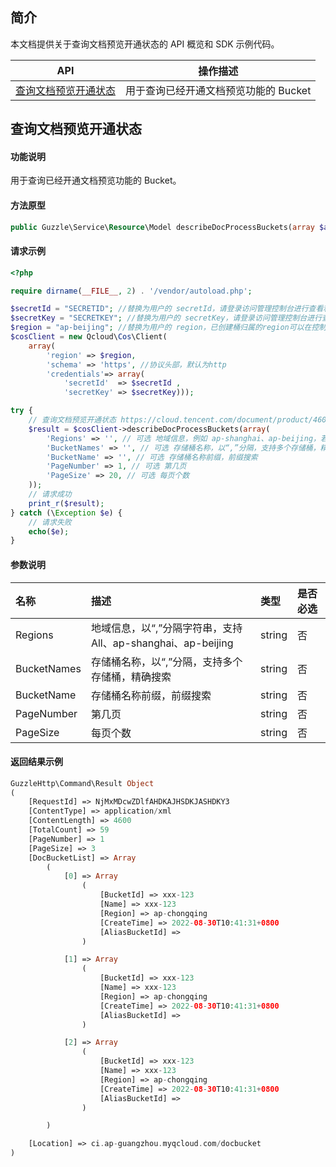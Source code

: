 ## 简介

本文档提供关于查询文档预览开通状态的 API 概览和 SDK 示例代码。

| API                                                          | 操作描述                              |
| ------------------------------------------------------------ | ------------------------------------- |
| [查询文档预览开通状态](https://intl.cloud.tencent.com/document/product/436/46919) | 用于查询已经开通文档预览功能的 Bucket |


## 查询文档预览开通状态

#### 功能说明

用于查询已经开通文档预览功能的 Bucket。

#### 方法原型

```php
public Guzzle\Service\Resource\Model describeDocProcessBuckets(array $args = array());
```

#### 请求示例

```php
<?php

require dirname(__FILE__, 2) . '/vendor/autoload.php';

$secretId = "SECRETID"; //替换为用户的 secretId，请登录访问管理控制台进行查看和管理，https://console.cloud.tencent.com/cam/capi
$secretKey = "SECRETKEY"; //替换为用户的 secretKey，请登录访问管理控制台进行查看和管理，https://console.cloud.tencent.com/cam/capi
$region = "ap-beijing"; //替换为用户的 region，已创建桶归属的region可以在控制台查看，https://console.cloud.tencent.com/cos5/bucket
$cosClient = new Qcloud\Cos\Client(
    array(
        'region' => $region,
        'schema' => 'https', //协议头部，默认为http
        'credentials'=> array(
            'secretId'  => $secretId ,
            'secretKey' => $secretKey)));

try {
    // 查询文档预览开通状态 https://cloud.tencent.com/document/product/460/46945
    $result = $cosClient->describeDocProcessBuckets(array(
        'Regions' => '', // 可选 地域信息，例如 ap-shanghai、ap-beijing，若查询多个地域以“,”分隔字符串
        'BucketNames' => '', // 可选 存储桶名称，以“,”分隔，支持多个存储桶，精确搜索
        'BucketName' => '', // 可选 存储桶名称前缀，前缀搜索
        'PageNumber' => 1, // 可选 第几页
        'PageSize' => 20, // 可选 每页个数
    ));
    // 请求成功
    print_r($result);
} catch (\Exception $e) {
    // 请求失败
    echo($e);
}
```

#### 参数说明

| 名称        | 描述                                                         | 类型   | 是否必选 |
| :---------- | :----------------------------------------------------------- | :----- | :------- |
| Regions     | 地域信息，以“,”分隔字符串，支持 All、ap-shanghai、ap-beijing | string | 否       |
| BucketNames | 存储桶名称，以“,”分隔，支持多个存储桶，精确搜索              | string | 否       |
| BucketName  | 存储桶名称前缀，前缀搜索                                     | string | 否       |
| PageNumber  | 第几页                                                       | string | 否       |
| PageSize    | 每页个数                                                     | string | 否       |

#### 返回结果示例

```php
GuzzleHttp\Command\Result Object
(
    [RequestId] => NjMxMDcwZDlfAHDKAJHSDKJASHDKY3
    [ContentType] => application/xml
    [ContentLength] => 4600
    [TotalCount] => 59
    [PageNumber] => 1
    [PageSize] => 3
    [DocBucketList] => Array
        (
            [0] => Array
                (
                    [BucketId] => xxx-123
                    [Name] => xxx-123
                    [Region] => ap-chongqing
                    [CreateTime] => 2022-08-30T10:41:31+0800
                    [AliasBucketId] => 
                )

            [1] => Array
                (
                    [BucketId] => xxx-123
                    [Name] => xxx-123
                    [Region] => ap-chongqing
                    [CreateTime] => 2022-08-30T10:41:31+0800
                    [AliasBucketId] => 
                )

            [2] => Array
                (
                    [BucketId] => xxx-123
                    [Name] => xxx-123
                    [Region] => ap-chongqing
                    [CreateTime] => 2022-08-30T10:41:31+0800
                    [AliasBucketId] => 
                )

        )

    [Location] => ci.ap-guangzhou.myqcloud.com/docbucket
)
```



